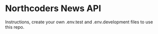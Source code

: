 # Northcoders News API

Instructions, create your own .env.test and .env.development files to use this repo.
